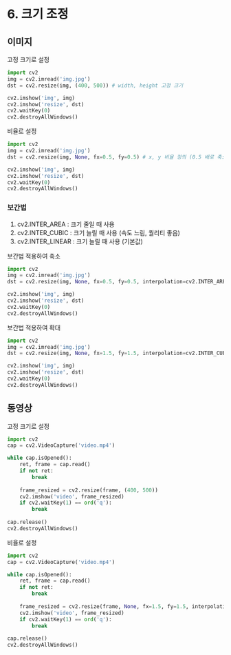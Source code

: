 # 6. 크기 조정

## 이미지

고정 크기로 설정


```python
import cv2
img = cv2.imread('img.jpg')
dst = cv2.resize(img, (400, 500)) # width, height 고정 크기

cv2.imshow('img', img)
cv2.imshow('resize', dst)
cv2.waitKey(0)
cv2.destroyAllWindows()
```

비율로 설정


```python
import cv2
img = cv2.imread('img.jpg')
dst = cv2.resize(img, None, fx=0.5, fy=0.5) # x, y 비율 정의 (0.5 배로 축소)

cv2.imshow('img', img)
cv2.imshow('resize', dst)
cv2.waitKey(0)
cv2.destroyAllWindows()
```

### 보간법
1. cv2.INTER_AREA : 크기 줄일 때 사용
1. cv2.INTER_CUBIC : 크기 늘릴 때 사용 (속도 느림, 퀄리티 좋음)
1. cv2.INTER_LINEAR : 크기 늘릴 때 사용 (기본값)

보간법 적용하여 축소


```python
import cv2
img = cv2.imread('img.jpg')
dst = cv2.resize(img, None, fx=0.5, fy=0.5, interpolation=cv2.INTER_AREA) # x, y 비율 정의 (0.5 배로 축소)

cv2.imshow('img', img)
cv2.imshow('resize', dst)
cv2.waitKey(0)
cv2.destroyAllWindows()
```

보간법 적용하여 확대


```python
import cv2
img = cv2.imread('img.jpg')
dst = cv2.resize(img, None, fx=1.5, fy=1.5, interpolation=cv2.INTER_CUBIC) # x, y 비율 정의 (1.5 배로 확대)

cv2.imshow('img', img)
cv2.imshow('resize', dst)
cv2.waitKey(0)
cv2.destroyAllWindows()
```

## 동영상

고정 크기로 설정


```python
import cv2
cap = cv2.VideoCapture('video.mp4')

while cap.isOpened():
    ret, frame = cap.read()
    if not ret:
        break
    
    frame_resized = cv2.resize(frame, (400, 500))        
    cv2.imshow('video', frame_resized)
    if cv2.waitKey(1) == ord('q'):
        break
        
cap.release()
cv2.destroyAllWindows()
```

비율로 설정


```python
import cv2
cap = cv2.VideoCapture('video.mp4')

while cap.isOpened():
    ret, frame = cap.read()
    if not ret:
        break
    
    frame_resized = cv2.resize(frame, None, fx=1.5, fy=1.5, interpolation=cv2.INTER_CUBIC)
    cv2.imshow('video', frame_resized)
    if cv2.waitKey(1) == ord('q'):
        break
        
cap.release()
cv2.destroyAllWindows()
```
